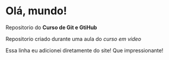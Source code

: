 # Olá, mundo!
Repositorio do **Curso de Git e GtiHub**

Repositorio criado durante uma aula do *curso em video* 

Essa linha eu adicionei diretamente do site! Que impressionante!
